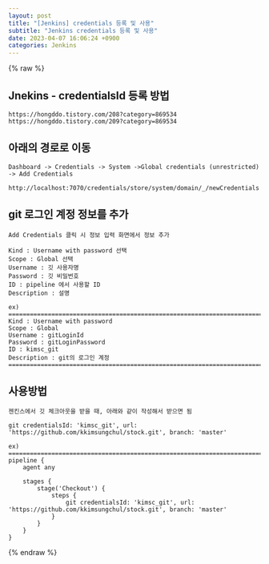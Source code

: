 ```yaml
---  
layout: post  
title: "[Jenkins] credentials 등록 및 사용"  
subtitle: "Jenkins credentials 등록 및 사용"  
date: 2023-04-07 16:06:24 +0900  
categories: Jenkins  
---  
```

{% raw %}  
## Jnekins - credentialsId 등록 방법  
	https://hongddo.tistory.com/208?category=869534  
	https://hongddo.tistory.com/209?category=869534  
  
## 아래의 경로로 이동  
	Dashboard -> Credentials -> System ->Global credentials (unrestricted) -> Add Credentials  
  
	http://localhost:7070/credentials/store/system/domain/_/newCredentials  
  
## git 로그인 계정 정보를 추가  
	Add Credentials 클릭 시 정보 입력 화면에서 정보 추가  
  
	Kind : Username with password 선택  
	Scope : Global 선택  
	Username : 깃 사용자명  
	Password : 깃 비밀번호  
	ID : pipeline 에서 사용할 ID  
	Description : 설명  
  
	ex)  
	====================================================================================================  
	Kind : Username with password  
	Scope : Global  
	Username : gitLoginId  
	Password : gitLoginPassword  
	ID : kimsc_git  
	Description : git의 로그인 계정  
	====================================================================================================  
  
## 사용방법  
	젠킨스에서 깃 체크아웃을 받을 때, 아래와 같이 작성해서 받으면 됨  
  
	git credentialsId: 'kimsc_git', url: 'https://github.com/kkimsungchul/stock.git', branch: 'master'  
  
	ex)  
	====================================================================================================  
	pipeline {  
		agent any  
  
		stages {  
			stage('Checkout') {  
				steps {  
					git credentialsId: 'kimsc_git', url: 'https://github.com/kkimsungchul/stock.git', branch: 'master'  
				}  
			}  
		}  
	}  
{% endraw %}